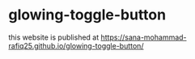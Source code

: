 # glowing-toggle-button
this website is published at  https://sana-mohammad-rafiq25.github.io/glowing-toggle-button/
